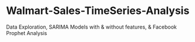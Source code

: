 # Walmart-Sales-TimeSeries-Analysis
Data Exploration, SARIMA Models with &amp; without features, &amp; Facebook Prophet Analysis

